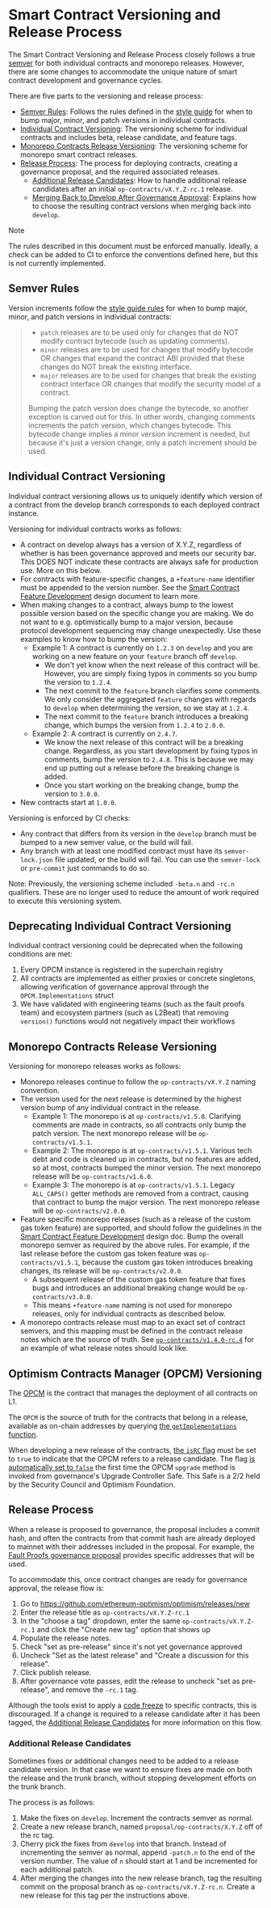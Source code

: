 # Smart Contract Versioning and Release Process

The Smart Contract Versioning and Release Process closely follows a true [semver](https://semver.org) for both individual contracts and monorepo releases.
However, there are some changes to accommodate the unique nature of smart contract development and governance cycles.

There are five parts to the versioning and release process:

- [Semver Rules](#semver-rules): Follows the rules defined in the [style guide](../contributing/style-guide.md#versioning) for when to bump major, minor, and patch versions in individual contracts.
- [Individual Contract Versioning](#individual-contract-versioning): The versioning scheme for individual contracts and includes beta, release candidate, and feature tags.
- [Monorepo Contracts Release Versioning](#monorepo-contracts-release-versioning): The versioning scheme for monorepo smart contract releases.
- [Release Process](#release-process): The process for deploying contracts, creating a governance proposal, and the required associated releases.
  - [Additional Release Candidates](#additional-release-candidates): How to handle additional release candidates after an initial `op-contracts/vX.Y.Z-rc.1` release.
  - [Merging Back to Develop After Governance Approval](#merging-back-to-develop-after-governance-approval): Explains how to choose the resulting contract versions when merging back into `develop`.

> [!NOTE]
> The rules described in this document must be enforced manually.
> Ideally, a check can be added to CI to enforce the conventions defined here, but this is not currently implemented.

## Semver Rules

Version increments follow the [style guide rules](../contributing/style-guide.md#versioning) for when to bump major, minor, and patch versions in individual contracts:

> - `patch` releases are to be used only for changes that do NOT modify contract bytecode (such as updating comments).
> - `minor` releases are to be used for changes that modify bytecode OR changes that expand the contract ABI provided that these changes do NOT break the existing interface.
> - `major` releases are to be used for changes that break the existing contract interface OR changes that modify the security model of a contract.
>
> Bumping the patch version does change the bytecode, so another exception is carved out for this.
> In other words, changing comments increments the patch version, which changes bytecode. This bytecode
> change implies a minor version increment is needed, but because it's just a version change, only a
> patch increment should be used.

## Individual Contract Versioning

Individual contract versioning allows us to uniquely identify which version of a contract from the develop branch corresponds to each deployed contract instance.

Versioning for individual contracts works as follows:

- A contract on develop always has a version of X.Y.Z, regardless of whether is has been governance approved and meets our security bar. This DOES NOT indicate these contracts are always safe for production use. More on this below.
- For contracts with feature-specific changes, a `+feature-name` identifier must be appended to the version number. See the [Smart Contract Feature Development](https://github.com/ethereum-optimism/design-docs/blob/main/smart-contract-feature-development.md) design document to learn more.
- When making changes to a contract, always bump to the lowest possible version based on the specific change you are making. We do not want to e.g. optimistically bump to a major version, because protocol development sequencing may change unexpectedly. Use these examples to know how to bump the version:
  - Example 1: A contract is currently on `1.2.3` on `develop` and you are working on a new feature on your `feature` branch off `develop`.
    - We don't yet know when the next release of this contract will be. However, you are simply fixing typos in comments so you bump the version to `1.2.4`.
    - The next commit to the `feature` branch clarifies some comments. We only consider the aggregated `feature` changes with regards to `develop` when determining the version, so we stay at `1.2.4`.
    - The next commit to the `feature` branch introduces a breaking change, which bumps the version from `1.2.4` to `2.0.0`.
  - Example 2: A contract is currently on `2.4.7`.
    - We know the next release of this contract will be a breaking change. Regardless, as you start development by fixing typos in comments, bump the version to `2.4.8`. This is because we may end up putting out a release before the breaking change is added.
    - Once you start working on the breaking change, bump the version to `3.0.0`.
- New contracts start at `1.0.0`.

Versioning is enforced by CI checks:
  - Any contract that differs from its version in the `develop` branch must be bumped to a new semver value, or the build will fail.
  - Any branch with at least one modified contract must have its `semver-lock.json` file updated, or the build will fail. You can use the `semver-lock` or `pre-commit` just commands to do so.

Note: Previously, the versioning scheme included `-beta.n` and `-rc.n` qualifiers. These are no longer used to reduce the amount of work required to execute this versioning system.

## Deprecating Individual Contract Versioning

Individual contract versioning could be deprecated when the following conditions are met:

1. Every OPCM instance is registered in the superchain registry
2. All contracts are implemented as either proxies or concrete singletons, allowing verification of governance approval through the `OPCM.Implementations` struct
3. We have validated with engineering teams (such as the fault proofs team) and ecosystem partners (such as L2Beat) that removing `version()` functions would not negatively impact their workflows

## Monorepo Contracts Release Versioning

Versioning for monorepo releases works as follows:

- Monorepo releases continue to follow the `op-contracts/vX.Y.Z` naming convention.
- The version used for the next release is determined by the highest version bump of any individual contract in the release.
  - Example 1: The monorepo is at `op-contracts/v1.5.0`. Clarifying comments are made in contracts, so all contracts only bump the patch version. The next monorepo release will be `op-contracts/v1.5.1`.
  - Example 2: The monorepo is at `op-contracts/v1.5.1`. Various tech debt and code is cleaned up in contracts, but no features are added, so at most, contracts bumped the minor version. The next monorepo release will be `op-contracts/v1.6.0`.
  - Example 3: The monorepo is at `op-contracts/v1.5.1`. Legacy `ALL_CAPS()` getter methods are removed from a contract, causing that contract to bump the major version. The next monorepo release will be `op-contracts/v2.0.0`.
- Feature specific monorepo releases (such as a release of the custom gas token feature) are supported, and should follow the guidelines in the [Smart Contract Feature Development](https://github.com/ethereum-optimism/design-docs/blob/main/smart-contract-feature-development.md) design doc. Bump the overall monorepo semver as required by the above rules. For example, if the last release before the custom gas token feature was `op-contracts/v1.5.1`, because the custom gas token introduces breaking changes, its release will be `op-contracts/v2.0.0`.
  - A subsequent release of the custom gas token feature that fixes bugs and introduces an additional breaking change would be `op-contracts/v3.0.0`.
  - This means `+feature-name` naming is not used for monorepo releases, only for individual contracts as described below.
- A monorepo contracts release must map to an exact set of contract semvers, and this mapping must be defined in the contract release notes which are the source of truth. See [`op-contracts/v1.4.0-rc.4`](https://github.com/ethereum-optimism/optimism/releases/tag/op-contracts%2Fv1.4.0-rc.4) for an example of what release notes should look like.

## Optimism Contracts Manager (OPCM) Versioning

The [OPCM](https://github.com/ethereum-optimism/optimism/blob/develop/packages/contracts-bedrock/src/L1/OPContractsManager.sol) is the contract that manages the deployment of all contracts on L1.

The `OPCM` is the source of truth for the contracts that belong in a release, available as on-chain addresses by querying [the `getImplementations` function](https://github.com/ethereum-optimism/optimism/blob/4c8764f0453e141555846d8c9dd2af9edbc1d014/packages/contracts-bedrock/src/L1/OPContractsManager.sol#L1061).

When developing a new release of the contracts, [the `isRC` flag](https://github.com/ethereum-optimism/optimism/blob/4c8764f0453e141555846d8c9dd2af9edbc1d014/packages/contracts-bedrock/src/L1/OPContractsManager.sol#L181) must be set to `true` to indicate that the OPCM refers to a release candidate. The flag [is automatically set to `false`](https://github.com/ethereum-optimism/optimism/blob/4c8764f0453e141555846d8c9dd2af9edbc1d014/packages/contracts-bedrock/src/L1/OPContractsManager.sol#L453) the first time the OPCM `upgrade` method is invoked from governance's Upgrade Controller Safe. This Safe is a 2/2 held by the Security Council and Optimism Foundation.

## Release Process

When a release is proposed to governance, the proposal includes a commit hash, and often the
contracts from that commit hash are already deployed to mainnet with their addresses included
in the proposal.
For example, the [Fault Proofs governance proposal](https://gov.optimism.io/t/upgrade-proposal-fault-proofs/8161) provides specific addresses that will be used.

To accommodate this, once contract changes are ready for governance approval, the release flow is:

1. Go to https://github.com/ethereum-optimism/optimism/releases/new
2. Enter the release title as `op-contracts/vX.Y.Z-rc.1`
3. In the "choose a tag" dropdown, enter the same `op-contracts/vX.Y.Z-rc.1` and click the "Create new tag" option that shows up
4. Populate the release notes.
5. Check "set as pre-release" since it's not yet governance approved
6. Uncheck "Set as the latest release" and "Create a discussion for this release".
7. Click publish release.
8. After governance vote passes, edit the release to uncheck "set as pre-release", and remove the `-rc.1` tag.

Although the tools exist to apply a [code freeze](./code-freezes.md) to specific contracts, this is
discouraged. If a change is required to a release candidate after it has been tagged, the
[Additional Release Candidates](#additional-release-candidates) for more information on this flow.

### Additional Release Candidates

Sometimes fixes or additional changes need to be added to a release candidate version. In that case
we want to ensure fixes are made on both the release and the trunk branch, without stopping development
efforts on the trunk branch.

The process is as follows:

1. Make the fixes on `develop`. Increment the contracts semver as normal.
2. Create a new release branch, named `proposal/op-contracts/X.Y.Z` off of the rc tag.
3. Cherry pick the fixes from `develop` into that branch. Instead of incrementing the semver as normal,
   append `-patch.n` to the end of the version number. The value of `n` should start at 1 and be
   incremented for each additional patch.
4. After merging the changes into the new release branch, tag the resulting commit on the proposal branch as `op-contracts/vX.Y.Z-rc.n`.
   Create a new release for this tag per the instructions above.
